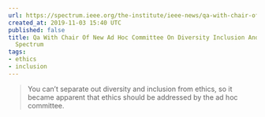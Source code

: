 ```yaml
---
url: https://spectrum.ieee.org/the-institute/ieee-news/qa-with-chair-of-new-ad-hoc-committee-on-diversity-inclusion-and-ethics
created_at: 2019-11-03 15:40 UTC
published: false
title: Qa With Chair Of New Ad Hoc Committee On Diversity Inclusion And Ethics - IEEE
  Spectrum
tags:
- ethics
- inclusion
---
```


> You can’t separate out diversity and inclusion from ethics, so it became apparent that ethics should be addressed by the ad hoc committee.
